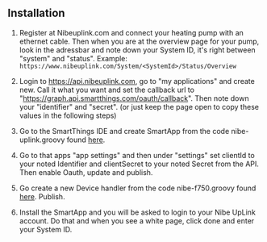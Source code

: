 ## Installation


 1. Register at Nibeuplink.com and connect your heating pump with an ethernet cable. 
 Then when you are at the overview page for your pump, look in the adressbar and note down your System ID, it's right between "system" and "status".
 Example: ```https://www.nibeuplink.com/System/<SystemId>/Status/Overview```

 2. Login to https://api.nibeuplink.com, go to "my applications" and create new. 
 Call it what you want and set the callback url to "https://graph.api.smartthings.com/oauth/callback". 
 Then note down your "identifier" and "secret". (or just keep the page open to copy these values in the following steps)

 3. Go to the SmartThings IDE and create SmartApp from the code nibe-uplink.groovy found [here](https://github.com/tomasaxerot/SmartThings/tree/master/smartapps/tomasaxerot/nibe-uplink.src).

 4. Go to that apps "app settings" and then under "settings" set clientId to your noted Identifier and clientSecret to your noted Secret from the API. Then enable Oauth, update and publish.

 5. Go create a new Device handler from the code nibe-f750.groovy found [here](https://github.com/tomasaxerot/SmartThings/tree/master/devicetypes/tomasaxerot/nibe-f750.src). Publish.

 6. Install the SmartApp and you will be asked to login to your Nibe UpLink account. Do that and when you see a white page, 
 click done and enter your System ID.
 
